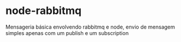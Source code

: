 # node-rabbitmq
Mensageria básica envolvendo rabbitmq e node, envio de mensagem simples apenas com um publish e um subscription
